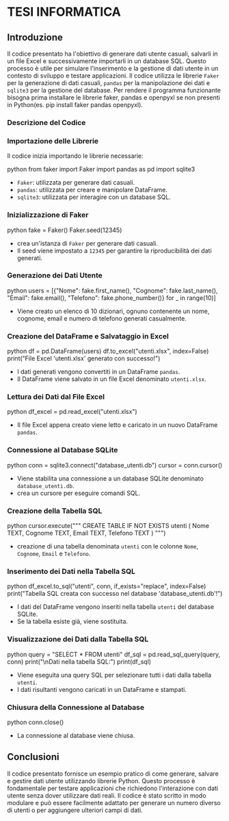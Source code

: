 # TESI INFORMATICA
## Introduzione
Il codice presentato ha l'obiettivo di generare dati utente casuali, salvarli in un file Excel e successivamente importarli in un database SQL.
Questo processo è utile per simulare l'inserimento e la gestione di dati utente in un contesto di sviluppo e testare applicazioni.
Il codice utilizza le librerie `Faker` per la generazione di dati casuali, `pandas` per la manipolazione dei dati e `sqlite3` per la gestione del database.
Per rendere il programma funzionante bisogna prima installare le librerie faker, pandas e openpyxl se non presenti in Python(es. pip install faker pandas openpyxl).

### Descrizione del Codice

### Importazione delle Librerie
Il codice inizia importando le librerie necessarie:

python
from faker import Faker
import pandas as pd
import sqlite3

- `Faker`: utilizzata per generare dati casuali.
- `pandas`: utilizzata per creare e manipolare DataFrame.
- `sqlite3`: utilizzata per interagire con un database SQL.


### Inizializzazione di Faker
python
fake = Faker()
Faker.seed(12345)


- crea un'istanza di `Faker` per generare dati casuali.
- Il seed viene impostato a `12345` per garantire la riproducibilità dei dati generati.


### Generazione dei Dati Utente
python
users = [{"Nome": fake.first_name(),
          "Cognome": fake.last_name(),
          "Email": fake.email(),
          "Telefono": fake.phone_number()} for _ in range(10)]


- Viene creato un elenco di 10 dizionari, ognuno contenente un nome, cognome, email e numero di telefono generati casualmente.


### Creazione del DataFrame e Salvataggio in Excel
python
df = pd.DataFrame(users)
df.to_excel("utenti.xlsx", index=False)
print("File Excel 'utenti.xlsx' generato con successo!")


- I dati generati vengono convertiti in un DataFrame `pandas`.
- Il DataFrame viene salvato in un file Excel denominato `utenti.xlsx`.


### Lettura dei Dati dal File Excel
python
df_excel = pd.read_excel("utenti.xlsx")


- Il file Excel appena creato viene letto e caricato in un nuovo DataFrame `pandas`.


### Connessione al Database SQLite
python
conn = sqlite3.connect("database_utenti.db")
cursor = conn.cursor()


- Viene stabilita una connessione a un database SQLite denominato `database_utenti.db`.
- crea un cursore per eseguire comandi SQL.


### Creazione della Tabella SQL
python
cursor.execute("""
CREATE TABLE IF NOT EXISTS utenti (
    Nome TEXT,
    Cognome TEXT,
    Email TEXT,
    Telefono TEXT
)
""")


- creazione di una tabella denominata `utenti` con le colonne `Nome`, `Cognome`, `Email` e `Telefono`.



### Inserimento dei Dati nella Tabella SQL
python
df_excel.to_sql("utenti", conn, if_exists="replace", index=False)
print("Tabella SQL creata con successo nel database 'database_utenti.db'!")


- I dati del DataFrame vengono inseriti nella tabella `utenti` del database SQLite.
- Se la tabella esiste già, viene sostituita.

### Visualizzazione dei Dati dalla Tabella SQL
python
query = "SELECT * FROM utenti"
df_sql = pd.read_sql_query(query, conn)
print("\nDati nella tabella SQL:")
print(df_sql)


- Viene eseguita una query SQL per selezionare tutti i dati dalla tabella `utenti`.
- I dati risultanti vengono caricati in un DataFrame e stampati.



### Chiusura della Connessione al Database
python
conn.close()


- La connessione al database viene chiusa.



## Conclusioni
Il codice presentato fornisce un esempio pratico di come generare, salvare e gestire dati utente utilizzando librerie Python. Questo processo è fondamentale per testare applicazioni che richiedono l'interazione con dati utente senza dover utilizzare dati reali. Il codice è stato scritto in modo modulare e può essere facilmente adattato per generare un numero diverso di utenti o per aggiungere ulteriori campi di dati.
